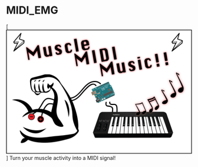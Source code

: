 # MIDI_EMG
[![Make muscle MIDI music!](Media/MuscleMidiMusic.png)]
Turn your muscle activity into a MIDI signal!
